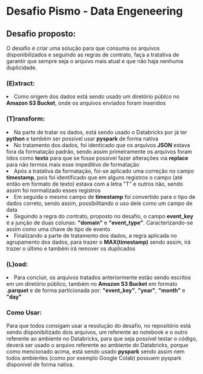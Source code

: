 # Desafio Pismo - Data Engeneering

<h2>Desafio proposto:</h2>

O desafio é criar uma solução para que consuma os arquivos disponibilizados e seguindo as regras de contrato, faça a tratativa de garantir que sempre seja o arquivo mais atual e que não haja nenhuma duplicidade.

<h3>(E)xtract:</h3>
<li>Como origem dos dados está sendo usado um diretório públco no <b>Amazon S3 Bucket</b>, onde os arquivos enviados foram inseridos</li>

<h3>(T)ransform:</h3>
<li>Na parte de tratar os dados, está sendo usado o Databricks por já ter <b>python</b> e também ser possível usar <b>pyspark</b> de forma nativa</li>
<li>No tratamento dos dados, foi identicado que os arquivos <b>JSON</b> estava fora da formatação padrão, sendo assim primeiramente os arquivos foram lidos como <b>texto</b> para que se fosse possível fazer alterações via <b>replace</b> para não termos mais esse impeditivo de formatação</li>
<li>Após a tratativa da formatação, foi-se aplicado uma correção no campo <b>timestamp</b>, pois foi identificado que em alguns registros o campo (até então em formato de texto) estava com a letra "T" e outros não, sendo assim foi normalizado esses registros</li>
<li>Em seguida o mesmo campo de <b>timestamp</b> foi convertido para o tipo de dados correto, sendo assim, possibilitando o uso dele como um campo de data</li>
<li>Seguindo a regra do contrato, proposto no desafio, o campo <b>event_key</b> é a junção de duas colunas: <b>"domain"</b> e <b>"event_type"</b>. Caracterizando-se assim como uma chave de tipo de evento</b></li>
<li>Finalizando a parte de tratamento dos dados, a regra aplicada no agrupamento dos dados, para trazer o <b>MAX(timestamp)</b> sendo assim, irá trazer o último e também irá remover os duplicados</li>


<h3>(L)oad:</h3>
<li>Para concluir, os arquivos tratados anteriormente estão sendo escritos em um diretório público, também no <b>Amazon S3 Bucket</b> em formato <b>.parquet</b> e de forma particionada por: <b>"event_key"</b>, <b>"year"</b>, <b>"month"</b> e <b>"day"</b></li>

<h3>Como Usar:</h3>
Para que todos consigam usar a resolução do desafio, no repositório está sendo disponibilizado dois arquivos, um referente ao notebook e o outro referente ao ambiente no Databricks, para que seja possível testar o código, deverá ser usado o arquivo referente ao ambiente do Databricks, porque como mencionado acima, está sendo usado <b>pyspark</b> sendo assim nem todos ambientes (como por exemplo Google Colab) possuem pyspark disponível de forma nativa.
